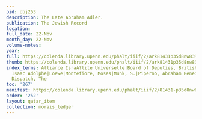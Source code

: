 ```yaml
---
pid: obj253
description: The Late Abraham Adler.
publication: The Jewish Record
location:
full_date: 22-Nov
month_day: 22-Nov
volume-notes:
year:
full: https://colenda.library.upenn.edu/phalt/iiif/2/ark81431p35d8nw83%2FSHA256E-s8165214--2ef537478aa748e778f10b9b593271c99bd8c72dc1834fd9364ec58c9f97bf5f.jpeg/full/3500,/0/default.jpg
thumb: https://colenda.library.upenn.edu/phalt/iiif/2/ark81431p35d8nw83%2FSHA256E-s8165214--2ef537478aa748e778f10b9b593271c99bd8c72dc1834fd9364ec58c9f97bf5f.jpeg/full/!200,200/0/default.jpg
index_terms: Alliance IsraA?lite Universelle|Board of Deputies, British|Cremieux,
  Isaac Adolphe|Loewe|Montefiore, Moses|Munk, S.|Piperno, Abraham Benedict|Sunday
  Dispatch, The
toc: '267'
manifest: https://colenda.library.upenn.edu/phalt/iiif/2/81431-p35d8nw83/manifest
order: '252'
layout: qatar_item
collection: morais_ledger
---
```

